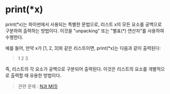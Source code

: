 # print(*x)

print(\*x)는 파이썬에서 사용되는 특별한 문법으로, 리스트 x의 모든 요소를 공백으로 구분하여 출력하는 방법이다. 이것을 "unpacking" 또는 "별표(*) 연산자"를 사용하여 수행한다.

예를 들어, 만약 x가 [1, 2, 3]와 같은 리스트이면, print(*x)는 다음과 같이 출력된다:

> 1 2 3

즉, 리스트의 각 요소가 공백으로 구분되어 출력된다. 이것은 리스트의 요소를 개별적으로 출력할 때 유용한 방법이다.

> 관련 문제 : [N과 M(1)](https://www.acmicpc.net/problem/15649)
